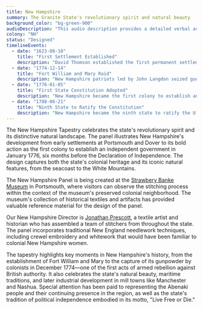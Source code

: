 ```yaml
---
title: New Hampshire
summary: The Granite State's revolutionary spirit and natural beauty
background_color: "bg-green-900"
audioDescription: "This audio description provides a detailed verbal account of the New Hampshire Tapestry, which depicts the state's colonial settlements, revolutionary activities, and its iconic White Mountains landscape."
colony: "NH"
status: "Designed"
timelineEvents:
  - date: "1623-08-10"
    title: "First Settlement Established"
    description: "David Thomson established the first permanent settlement in New Hampshire at what is now Rye, initially as a fishing colony."
  - date: "1774-12-14"
    title: "Fort William and Mary Raid"
    description: "New Hampshire patriots led by John Langdon seized gunpowder and weapons from Fort William and Mary in Portsmouth Harbor, in one of the first acts of armed resistance against British authority."
  - date: "1776-01-05"
    title: "First State Constitution Adopted"
    description: "New Hampshire became the first colony to establish an independent government and adopt its own state constitution, six months before the Declaration of Independence."
  - date: "1788-06-21"
    title: "Ninth State to Ratify the Constitution"
    description: "New Hampshire became the ninth state to ratify the U.S. Constitution, providing the necessary majority to officially establish the United States government under the Constitution."
---
```


The New Hampshire Tapestry celebrates the state's revolutionary spirit and its distinctive natural landscape. The panel illustrates New Hampshire's development from early settlements at Portsmouth and Dover to its bold action as the first colony to establish an independent government in January 1776, six months before the Declaration of Independence. The design captures both the state's colonial heritage and its iconic natural features, from the seacoast to the White Mountains.


The New Hampshire Panel is being created at the [Strawbery Banke Museum](/team/historical-partners/#strawbery-banke-museum) in Portsmouth, where visitors can observe the stitching process within the context of the museum's preserved colonial neighborhood. The museum's collection of historical textiles and artifacts has provided valuable reference material for the design of the panel.

Our New Hampshire Director is [Jonathan Prescott](/team/state-directors/#jonathan-prescott), a textile artist and historian who has assembled a team of stitchers from throughout the state. The panel incorporates traditional New England needlework techniques, including crewel embroidery and whitework that would have been familiar to colonial New Hampshire women.

The tapestry highlights key moments in New Hampshire's history, from the establishment of Fort William and Mary to the capture of its gunpowder by colonists in December 1774—one of the first acts of armed rebellion against British authority. It also celebrates the state's natural beauty, maritime traditions, and later industrial development in mill towns like Manchester and Nashua. Special attention has been paid to representing the Abenaki people and their continuing presence in the region, as well as the state's tradition of political independence embodied in its motto, "Live Free or Die."
